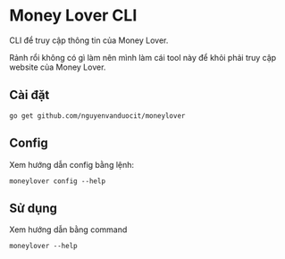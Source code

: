 # Money Lover CLI

CLI để truy cập thông tin của Money Lover.

Rảnh rổi không có gì làm nên mình làm cái tool này để khỏi phải truy cập website của Money Lover.

## Cài đặt

```
go get github.com/nguyenvanduocit/moneylover
```

## Config

Xem hướng dẫn config bằng lệnh:

```
moneylover config --help
```

## Sử dụng

Xem hướng dẫn bằng command

```
moneylover --help
```